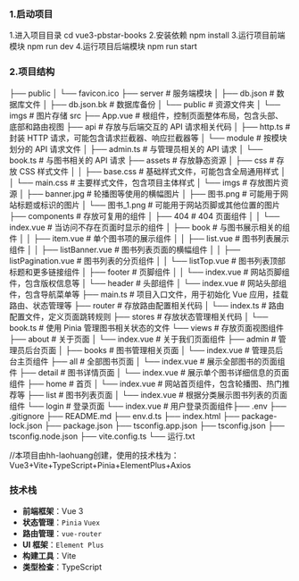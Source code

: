 ### 1.启动项目

1.进入项目目录
cd vue3-pbstar-books
2.安装依赖
npm install
3.运行项目前端模块
npm run dev
4.运行项目后端模块
npm run start

### 2.项目结构
├── public
│   └── favicon.ico
├── server 				# 服务端模块
│   ├── db.json			# 数据库文件
│   ├── db.json.bk		# 数据库备份
│   └── public			# 资源文件夹
│       └── imgs			# 图片存储
src
├── App.vue                # 根组件，控制页面整体布局，包含头部、底部和路由视图
├── api                    # 存放与后端交互的 API 请求相关代码
│   ├── http.ts            # 封装 HTTP 请求，可能包含请求拦截器、响应拦截器等
│   └── module             # 按模块划分的 API 请求文件
│       ├── admin.ts       # 与管理员相关的 API 请求
│       └── book.ts        # 与图书相关的 API 请求
├── assets                 # 存放静态资源
│   ├── css                # 存放 CSS 样式文件
│   │   ├── base.css       # 基础样式文件，可能包含全局通用样式
│   │   └── main.css       # 主要样式文件，包含项目主体样式
│   └── imgs               # 存放图片资源
│       ├── banner.jpg     # 轮播图等使用的横幅图片
│       ├── 图书.png       # 可能用于网站标题或标识的图片
│       └── 图书_1.png     # 可能用于网站页脚或其他位置的图片
├── components             # 存放可复用的组件
│   ├── 404                # 404 页面组件
│   │   └── index.vue      # 当访问不存在页面时显示的组件
│   ├── book               # 与图书展示相关的组件
│   │   ├── item.vue       # 单个图书项的展示组件
│   │   ├── list.vue       # 图书列表展示组件
│   │   ├── listBanner.vue # 图书列表页面的横幅组件
│   │   ├── listPagination.vue # 图书列表的分页组件
│   │   └── listTop.vue    # 图书列表顶部标题和更多链接组件
│   ├── footer             # 页脚组件
│   │   └── index.vue      # 网站页脚组件，包含版权信息等
│   └── header             # 头部组件
│       └── index.vue      # 网站头部组件，包含导航菜单等
├── main.ts                # 项目入口文件，用于初始化 Vue 应用，挂载路由、状态管理等
├── router                 # 存放路由配置相关代码
│   └── index.ts           # 路由配置文件，定义页面跳转规则
├── stores                 # 存放状态管理相关代码
│   └── book.ts            # 使用 Pinia 管理图书相关状态的文件
└── views                  # 存放页面视图组件
    ├── about              # 关于页面
    │   └── index.vue      # 关于我们页面组件
    ├── admin              # 管理员后台页面
    │   ├── books          # 图书管理相关页面
    │   └── index.vue      # 管理员后台主页组件
    ├── all                # 全部图书页面
    │   └── index.vue      # 展示全部图书的页面组件
    ├── detail             # 图书详情页面
    │   └── index.vue      # 展示单个图书详细信息的页面组件
    ├── home               # 首页
    │   └── index.vue      # 网站首页组件，包含轮播图、热门推荐等
    ├── list               # 图书列表页面
    │   └── index.vue      # 根据分类展示图书列表的页面组件
    └── login              # 登录页面
        └── index.vue      # 用户登录页面组件├── .env
├── .gitignore
├── README.md
├── env.d.ts
├── index.html
├── package-lock.json
├── package.json
├── tsconfig.app.json
├── tsconfig.json
├── tsconfig.node.json
├── vite.config.ts
└── 运行.txt


//本项目由hh-laohuang创建，使用的技术栈为：Vue3+Vite+TypeScript+Pinia+ElementPlus+Axios

### 技术栈
- **前端框架**：Vue 3
- **状态管理**：`Pinia`  `Vuex`
- **路由管理**：`vue-router`
- **UI 框架**：`Element Plus`
- **构建工具**：Vite
- **类型检查**：TypeScript
